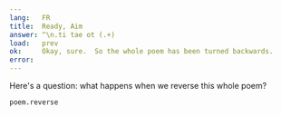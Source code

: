 ```yaml
---
lang:   FR
title:  Ready, Aim
answer: ^\n.ti tae ot (.+)
load:   prev
ok:     Okay, sure.  So the whole poem has been turned backwards.
error:
---
```


Here's a question: what happens when we reverse this whole poem?

    poem.reverse
